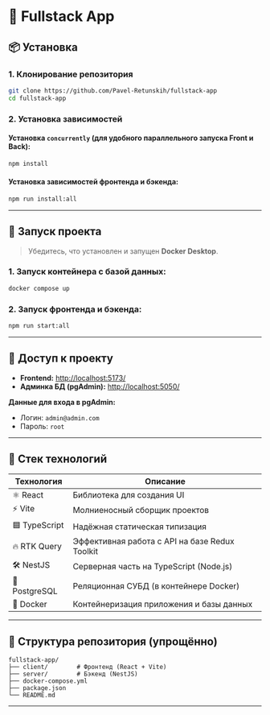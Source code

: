 
# 🚀 Fullstack App

## 📦 Установка

### 1. Клонирование репозитория

```bash
git clone https://github.com/Pavel-Retunskih/fullstack-app
cd fullstack-app
```

### 2. Установка зависимостей

#### Установка `concurrently` (для удобного параллельного запуска Front и Back):

```bash
npm install
```

#### Установка зависимостей фронтенда и бэкенда:

```bash
npm run install:all
```

---

## 🐳 Запуск проекта

> Убедитесь, что установлен и запущен **Docker Desktop**.

### 1. Запуск контейнера с базой данных:

```bash
docker compose up
```

### 2. Запуск фронтенда и бэкенда:

```bash
npm run start:all
```

---

## 🔗 Доступ к проекту

- **Frontend:** [http://localhost:5173/](http://localhost:5173/)
- **Админка БД (pgAdmin):** [http://localhost:5050/](http://localhost:5050/)

**Данные для входа в pgAdmin:**

- Логин: `admin@admin.com`
- Пароль: `root`

---

## 📌 Стек технологий

| Технология       | Описание                                        |
|------------------|--------------------------------------------------|
| ⚛️ React         | Библиотека для создания UI                      |
| ⚡ Vite           | Молниеносный сборщик проектов                   |
| 🟦 TypeScript     | Надёжная статическая типизация                  |
| 🔥 RTK Query      | Эффективная работа с API на базе Redux Toolkit |
| 🛠️ NestJS        | Серверная часть на TypeScript (Node.js)        |
| 🐘 PostgreSQL     | Реляционная СУБД (в контейнере Docker)         |
| 🐳 Docker         | Контейнеризация приложения и базы данных       |

---

## 📁 Структура репозитория (упрощённо)

```
fullstack-app/
├── client/        # Фронтенд (React + Vite)
├── server/        # Бэкенд (NestJS)
├── docker-compose.yml
├── package.json
└── README.md
```

---

